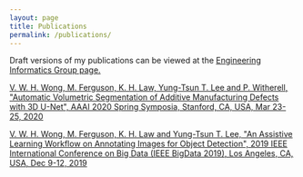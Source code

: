 ```yaml
---
layout: page
title: Publications
permalink: /publications/
---
```

Draft versions of my publications can be viewed at the <a href="http://eil.stanford.edu/publications/index.html">Engineering Informatics Group page.

V. W. H. Wong, M. Ferguson, K. H. Law, Yung-Tsun T. Lee and P. Witherell, "Automatic Volumetric Segmentation of Additive Manufacturing Defects with 3D U-Net", AAAI 2020 Spring Symposia, Stanford, CA, USA, Mar 23-25, 2020

V. W. H. Wong, M. Ferguson, K. H. Law and Yung-Tsun T. Lee, "An Assistive Learning Workflow on Annotating Images for Object Detection", 2019 IEEE International Conference on Big Data (IEEE BigData 2019), Los Angeles, CA, USA, Dec 9-12, 2019